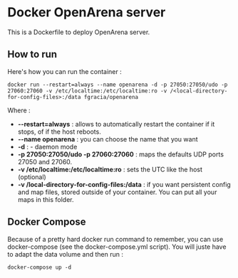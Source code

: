 # Docker OpenArena server

This is a Dockerfile to deploy OpenArena server.

## How to run

Here's how you can run the container :

```
docker run --restart=always --name openarena -d -p 27050:27050/udo -p 27060:27060 -v /etc/localtime:/etc/localtime:ro -v /<local-directory-for-config-files>:/data fgracia/openarena
```


Where :

* **--restart=always** : allows to automatically restart the container if it stops, of if the host reboots.
* **--name openarena** : you can choose the name that you want
* **-d** : - daemon mode
* **-p 27050:27050/udo -p 27060:27060** :  maps the defaults UDP ports 27050 and 27060.
* **-v /etc/localtime:/etc/localtime:ro** : sets the UTC like the host (optional)
* **-v /local-directory-for-config-files:/data** : if you want persistent config and map files, stored outside of your container. You can put all your maps in this folder.


## Docker Compose

Because of a pretty hard docker run command to remember, you can use docker-compose (see the docker-compose.yml script). 
You will juste have to adapt the data volume and then run :

```
docker-compose up -d
```


